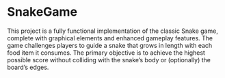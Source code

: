 # SnakeGame
This project is a fully functional implementation of the classic Snake game, complete with graphical elements and enhanced gameplay features. The game challenges players to guide a snake that grows in length with each food item it consumes. The primary objective is to achieve the highest possible score without colliding with the snake’s body or (optionally) the board’s edges.
